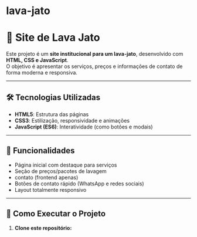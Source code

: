 # lava-jato
# 🚗 Site de Lava Jato

Este projeto é um **site institucional para um lava-jato**, desenvolvido com **HTML, CSS e JavaScript**.  
O objetivo é apresentar os serviços, preços e informações de contato de forma moderna e responsiva.

---

## 🛠 Tecnologias Utilizadas
- **HTML5**: Estrutura das páginas
- **CSS3**: Estilização, responsividade e animações
- **JavaScript (ES6)**: Interatividade (como botões e modais)

---

## 🌟 Funcionalidades
- Página inicial com destaque para serviços
- Seção de preços/pacotes de lavagem
- contato (frontend apenas)
- Botões de contato rápido (WhatsApp e redes sociais)
- Layout totalmente responsivo

---

## 🚀 Como Executar o Projeto
1. **Clone este repositório:**
